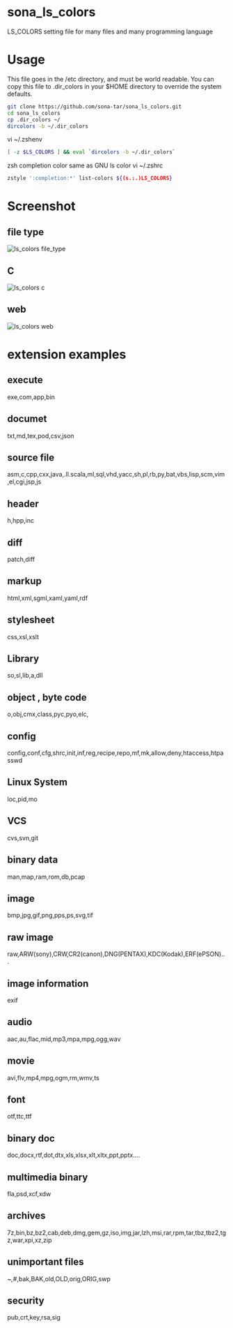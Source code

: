 sona_ls_colors
==============

LS_COLORS setting file for many files and many programming language

# Usage 
This file goes in the /etc directory, and must be world readable.
You can copy this file to .dir_colors in your $HOME directory to override
the system defaults.

```sh
git clone https://github.com/sona-tar/sona_ls_colors.git
cd sona_ls_colors
cp .dir_colors ~/
dircolors -b ~/.dir_colors
```

vi ~/.zshenv
```sh
[ -z $LS_COLORS ] && eval `dircolors -b ~/.dir_colors`
```

zsh completion color same as GNU ls color
vi ~/.zshrc
```sh
zstyle ':completion:*' list-colors ${(s.:.)LS_COLORS}
```

# Screenshot
## file type
![ls_colors file_type](http://cdn-ak.f.st-hatena.com/images/fotolife/s/sona-zip/20130622/20130622182607_original.png)

## C

![ls_colors c](http://cdn-ak.f.st-hatena.com/images/fotolife/s/sona-zip/20130622/20130622213213.png)

## web
![ls_colors web](http://cdn-ak.f.st-hatena.com/images/fotolife/s/sona-zip/20130622/20130622213236.png)



# extension examples
## execute
exe,com,app,bin

## documet
txt,md,tex,pod,csv,json

## source file
asm,c,cpp,cxx,java,.ll.scala,ml,sql,vhd,yacc,sh,pl,rb,py,bat,vbs,lisp,scm,vim,el,cgi,jsp,js

## header
h,hpp,inc

## diff
patch,diff

## markup
html,xml,sgml,xaml,yaml,rdf

## stylesheet
css,xsl,xslt

## Library
so,sl,lib,a,dll

## object , byte code
o,obj,cmx,class,pyc,pyo,elc,

## config
config,conf,cfg,shrc,init,inf,reg,recipe,repo,mf,mk,allow,deny,htaccess,htpasswd

## Linux System
loc,pid,mo

## VCS
cvs,svn,git

## binary data
man,map,ram,rom,db,pcap

## image
bmp,jpg,gif,png,pps,ps,svg,tif

## raw image
raw,ARW(sony),CRW,CR2(canon),DNG(PENTAX),KDC(Kodak),ERF(ePSON)...

## image information
exif

## audio
aac,au,flac,mid,mp3,mpa,mpg,ogg,wav

## movie
avi,flv,mp4,mpg,ogm,rm,wmv,ts

## font
otf,ttc,ttf

## binary doc
doc,docx,rtf,dot,dtx,xls,xlsx,xlt,xltx,ppt,pptx....

## multimedia binary
fla,psd,xcf,xdw

## archives
7z,bin,bz,bz2,cab,deb,dmg,gem,gz,iso,img,jar,lzh,msi,rar,rpm,tar,tbz,tbz2,tgz,war,xpi,xz,zip

## unimportant files
*~,*#,bak,BAK,old,OLD,orig,ORIG,swp

## security
pub,crt,key,rsa,sig

